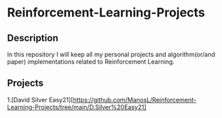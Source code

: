 # Reinforcement-Learning-Projects

## Description

In this repository I will keep all my personal projects and algorithm(or/and paper)
implementations related to Reinforcement Learning.

## Projects

1.[David Silver Easy21][https://github.com/ManosL/Reinforcement-Learning-Projects/tree/main/D.Silver%20Easy21]
